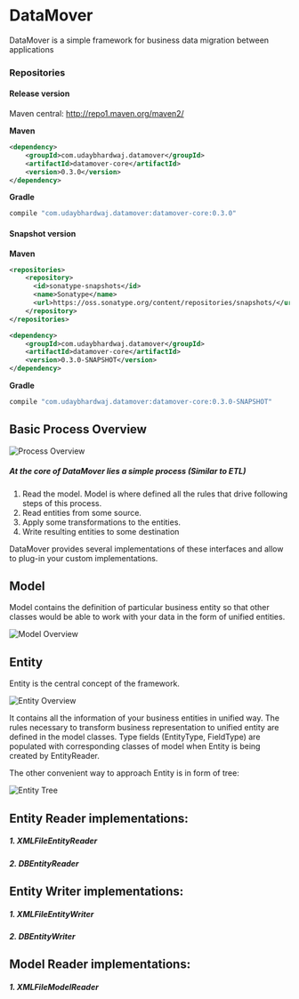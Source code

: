 DataMover
=========

DataMover is a simple framework for business data migration between applications

### Repositories

#### Release version

Maven central: http://repo1.maven.org/maven2/

__Maven__

```xml
<dependency>
    <groupId>com.udaybhardwaj.datamover</groupId>
    <artifactId>datamover-core</artifactId>
    <version>0.3.0</version>
</dependency>

```

__Gradle__

```groovy
compile "com.udaybhardwaj.datamover:datamover-core:0.3.0"
```

#### Snapshot version

__Maven__
```xml
<repositories>
    <repository>
      <id>sonatype-snapshots</id>
      <name>Sonatype</name>
      <url>https://oss.sonatype.org/content/repositories/snapshots/</url>
    </repository>
</repositories>

<dependency>
    <groupId>com.udaybhardwaj.datamover</groupId>
    <artifactId>datamover-core</artifactId>
    <version>0.3.0-SNAPSHOT</version>
</dependency>
```

__Gradle__

```groovy
compile "com.udaybhardwaj.datamover:datamover-core:0.3.0-SNAPSHOT"
```


Basic Process Overview
------

![Process Overview](/docs/images/Process_overview.png "Process Overview")


##### At the core of DataMover lies a simple process (Similar to ETL)

1. Read the model. Model is where defined all the rules that drive following steps of this process.
2. Read entities from some source.
3. Apply some transformations to the entities.
4. Write resulting entities to some destination

DataMover provides several implementations of these interfaces and allow to plug-in your custom implementations.

Model
-----
Model contains the definition of particular business entity so that other classes would be able to work with your data in the form of unified entities.

![Model Overview](/docs/images/Model_overview.png "Model Overview")



Entity
-----
Entity is the central concept of the framework.

![Entity Overview](/docs/images/Entity_overview.png "Entity Overview")

It contains all the information of your business entities in unified way.
The rules necessary to transform business representation to unified entity are defined in the model classes.
Type fields (EntityType, FieldType) are populated with corresponding classes of model when Entity is being created by EntityReader.

The other convenient way to approach Entity is in form of tree:

![Entity Tree](/docs/images/Entity_tree.png "Entity Tree")


Entity Reader implementations:
------
##### 1. XMLFileEntityReader
##### 2. DBEntityReader

Entity Writer implementations:
------
##### 1. XMLFileEntityWriter
##### 2. DBEntityWriter

Model Reader implementations:
------
##### 1. XMLFileModelReader
